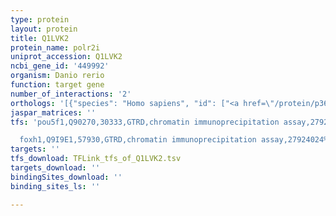 ```yaml
---
type: protein
layout: protein
title: Q1LVK2
protein_name: polr2i
uniprot_accession: Q1LVK2
ncbi_gene_id: '449992'
organism: Danio rerio
function: target gene
number_of_interactions: '2'
orthologs: '[{"species": "Homo sapiens", "id": ["<a href=\"/protein/p36954\">P36954</a>"]}, {"species": "Mus musculus", "id": ["<a href=\"/protein/p60898\">P60898</a>"]}, {"species": "Rattus norvegicus", "id": ["D4A531"]}, {"species": "Drosophila melanogaster", "id": ["<a href=\"/protein/p36958\">P36958</a>"]}, {"species": "Caenorhabditis elegans", "id": ["<a href=\"/protein/q965s0\">Q965S0</a>"]}, {"species": "Saccharomyces cerevisiae", "id": ["<a href=\"/protein/p27999\">P27999</a>"]}]'
jaspar_matrices: ''
tfs: 'pou5f1,Q90270,30333,GTRD,chromatin immunoprecipitation assay,27924024%5Buid%5D,No

  foxh1,Q9I9E1,57930,GTRD,chromatin immunoprecipitation assay,27924024%5Buid%5D,No'
targets: ''
tfs_download: TFLink_tfs_of_Q1LVK2.tsv
targets_download: ''
bindingSites_download: ''
binding_sites_ls: ''

---
```


